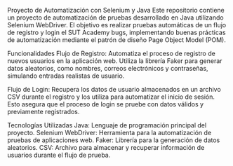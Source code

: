 Proyecto de Automatización con Selenium y Java
Este repositorio contiene un proyecto de automatización de pruebas desarrollado en Java utilizando Selenium WebDriver.
El objetivo es realizar pruebas automáticas de un flujo de registro y login el SUT Academy bugs, implementando buenas prácticas de automatización mediante el patrón de diseño Page Object Model (POM).

Funcionalidades
Flujo de Registro: 
Automatiza el proceso de registro de nuevos usuarios en la aplicación web.
Utiliza la librería Faker para generar datos aleatorios, como nombres, correos electrónicos y contraseñas, simulando entradas realistas de usuario.

Flujo de Login: Recupera los datos de usuario almacenados en un archivo CSV durante el registro y los utiliza para automatizar el inicio de sesión. 
Esto asegura que el proceso de login se pruebe con datos válidos y previamente registrados.

Tecnologías Utilizadas
Java: Lenguaje de programación principal del proyecto.
Selenium WebDriver: Herramienta para la automatización de pruebas de aplicaciones web.
Faker: Librería para la generación de datos aleatorios.
CSV: Archivo para almacenar y recuperar información de usuarios durante el flujo de prueba.

